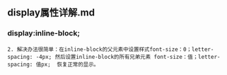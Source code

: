 ## display属性详解.md
### display:inline-block;
```1. 使用inline-block之前先处理点小障碍：inline-block元素会有4px左右的空隙，这个是因为我们写代码时候的换行符所致。
2. 解决办法很简单：在inline-block的父元素中设置样式font-size：0；letter-spacing: -4px; 然后设置inline-block的所有兄弟元素 font-size：值；letter-spacing: 值px;  恢复正常的显示。
